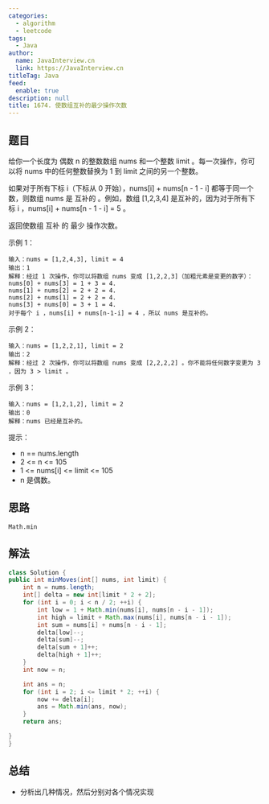 ```yaml
---
categories: 
  - algorithm
  - leetcode
tags: 
  - Java
author: 
  name: JavaInterview.cn
  link: https://JavaInterview.cn
titleTag: Java
feed: 
  enable: true
description: null
title: 1674. 使数组互补的最少操作次数
---
```


## 题目

给你一个长度为 偶数 n 的整数数组 nums 和一个整数 limit 。每一次操作，你可以将 nums 中的任何整数替换为 1 到 limit 之间的另一个整数。

如果对于所有下标 i（下标从 0 开始），nums[i] + nums[n - 1 - i] 都等于同一个数，则数组 nums 是 互补的 。例如，数组 [1,2,3,4] 是互补的，因为对于所有下标 i ，nums[i] + nums[n - 1 - i] = 5 。

返回使数组 互补 的 最少 操作次数。



示例 1：

    输入：nums = [1,2,4,3], limit = 4
    输出：1
    解释：经过 1 次操作，你可以将数组 nums 变成 [1,2,2,3]（加粗元素是变更的数字）：
    nums[0] + nums[3] = 1 + 3 = 4.
    nums[1] + nums[2] = 2 + 2 = 4.
    nums[2] + nums[1] = 2 + 2 = 4.
    nums[3] + nums[0] = 3 + 1 = 4.
    对于每个 i ，nums[i] + nums[n-1-i] = 4 ，所以 nums 是互补的。
示例 2：

    输入：nums = [1,2,2,1], limit = 2
    输出：2
    解释：经过 2 次操作，你可以将数组 nums 变成 [2,2,2,2] 。你不能将任何数字变更为 3 ，因为 3 > limit 。
示例 3：

    输入：nums = [1,2,1,2], limit = 2
    输出：0
    解释：nums 已经是互补的。


提示：

* n == nums.length
* 2 <= n <= 105
* 1 <= nums[i] <= limit <= 105
* n 是偶数。


## 思路

    Math.min

## 解法
```java
class Solution {
public int minMoves(int[] nums, int limit) {
    int n = nums.length;
    int[] delta = new int[limit * 2 + 2];
    for (int i = 0; i < n / 2; ++i) {
        int low = 1 + Math.min(nums[i], nums[n - i - 1]);
        int high = limit + Math.max(nums[i], nums[n - i - 1]);
        int sum = nums[i] + nums[n - i - 1];
        delta[low]--;
        delta[sum]--;
        delta[sum + 1]++;
        delta[high + 1]++;
    }
    int now = n;

    int ans = n;
    for (int i = 2; i <= limit * 2; ++i) {
        now += delta[i];
        ans = Math.min(ans, now);
    }
    return ans;

}
}

```

## 总结

- 分析出几种情况，然后分别对各个情况实现 
